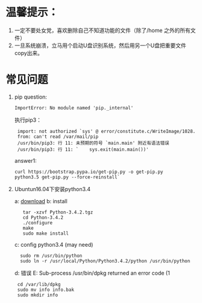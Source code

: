 # 温馨提示：
1. 一定不要处女党，喜欢删除自己不知道功能的文件（除了/home 之外的所有文件）
2. 一旦系统崩溃，立马用个启动U盘识别系统，然后用另一个U盘把重要文件copy出来。

# 常见问题

1. pip question:
  
       ImportError: No module named 'pip._internal'
    执行pip3：
    
        import: not authorized `sys' @ error/constitute.c/WriteImage/1028.
        from: can't read /var/mail/pip
        /usr/bin/pip3: 行 11: 未预期的符号 `main.main' 附近有语法错误
        /usr/bin/pip3: 行 11: `    sys.exit(main.main())'
   answer1:
       
       curl https://bootstrap.pypa.io/get-pip.py -o get-pip.py
       python3.5 get-pip.py --force-reinstall`
2. Ubuntun16.04下安装python3.4

      a: [download](https://www.python.org/ftp/python/3.4.2/Python-3.4.2.tgz)
      b: install
      
          tar -xzvf Python-3.4.2.tgz
          cd Python-3.4.2
          ./configure
          make
          sudo make install
      c: config python3.4 (may need)
      
         sudo rm /usr/bin/python
         sudo ln -r /usr/local/Python/Python3.4.2/python /usr/bin/python   
      d: 错误 E: Sub-process /usr/bin/dpkg returned an error code (1
      
        cd /var/lib/dpkg
        sudo mv info info.bak
        sudo mkdir info